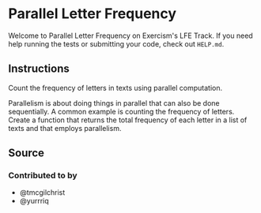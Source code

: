 # Parallel Letter Frequency

Welcome to Parallel Letter Frequency on Exercism's LFE Track.
If you need help running the tests or submitting your code, check out `HELP.md`.

## Instructions

Count the frequency of letters in texts using parallel computation.

Parallelism is about doing things in parallel that can also be done
sequentially. A common example is counting the frequency of letters.
Create a function that returns the total frequency of each letter in a
list of texts and that employs parallelism.

## Source

### Contributed to by

- @tmcgilchrist
- @yurrriq